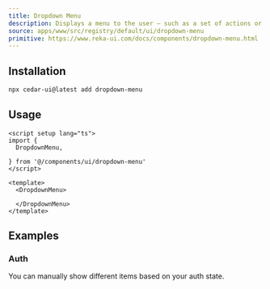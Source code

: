 ```yaml
---
title: Dropdown Menu
description: Displays a menu to the user — such as a set of actions or functions — triggered by a button.
source: apps/www/src/registry/default/ui/dropdown-menu
primitive: https://www.reka-ui.com/docs/components/dropdown-menu.html
---
```


<ComponentPreview name="DropdownMenuDemo" />

## Installation

```bash
npx cedar-ui@latest add dropdown-menu
```

## Usage

```vue
<script setup lang="ts">
import {
  DropdownMenu,
  
} from '@/components/ui/dropdown-menu'
</script>

<template>
  <DropdownMenu>
    
  </DropdownMenu>
</template>
```

## Examples

### Auth

You can manually show different items based on your auth state.

<ComponentPreview name="DropdownMenuAuthDemo"/>

